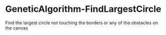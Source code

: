 # GeneticAlgorithm-FindLargestCircle
Find the largest circle not touching the borders or any of the obstacles on the canvas
